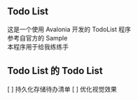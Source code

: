 ﻿## Todo List

这是一个使用 Avalonia 开发的 TodoList 程序  
参考自官方的 Sample  
本程序用于给我练练手  

## Todo List 的 Todo List

[ ] 持久化存储待办清单
[ ] 优化视觉效果
